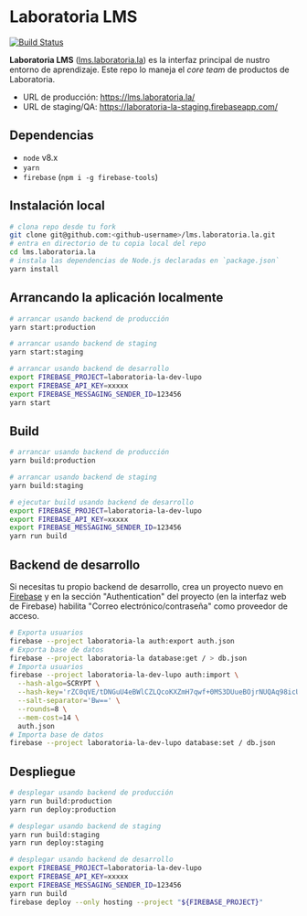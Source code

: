 # Laboratoria LMS

[![Build Status](https://travis-ci.com/Laboratoria/lms.laboratoria.la.svg?token=4uyuoxi9qhvAfjzUTB6y&branch=master)](https://travis-ci.com/Laboratoria/lms.laboratoria.la)

**Laboratoria LMS** ([lms.laboratoria.la](https://lms.laboratoria.la/)) es la interfaz principal de nustro
entorno de aprendizaje. Este repo lo maneja el _core team_ de productos de
Laboratoria.

* URL de producción: https://lms.laboratoria.la/
* URL de staging/QA: https://laboratoria-la-staging.firebaseapp.com/

## Dependencias

* `node` v8.x
* `yarn`
* `firebase` (`npm i -g firebase-tools`)

## Instalación local

```sh
# clona repo desde tu fork
git clone git@github.com:<github-username>/lms.laboratoria.la.git
# entra en directorio de tu copia local del repo
cd lms.laboratoria.la
# instala las dependencias de Node.js declaradas en `package.json`
yarn install
```

## Arrancando la aplicación localmente

```sh
# arrancar usando backend de producción
yarn start:production

# arrancar usando backend de staging
yarn start:staging

# arrancar usando backend de desarrollo
export FIREBASE_PROJECT=laboratoria-la-dev-lupo
export FIREBASE_API_KEY=xxxxx
export FIREBASE_MESSAGING_SENDER_ID=123456
yarn start
```

## Build

```sh
# arrancar usando backend de producción
yarn build:production

# arrancar usando backend de staging
yarn build:staging

# ejecutar build usando backend de desarrollo
export FIREBASE_PROJECT=laboratoria-la-dev-lupo
export FIREBASE_API_KEY=xxxxx
export FIREBASE_MESSAGING_SENDER_ID=123456
yarn run build
```

## Backend de desarrollo

Si necesitas tu propio backend de desarrollo, crea un proyecto nuevo en
[Firebase](https://firebase.google.com/) y en la sección "Authentication" del
proyecto (en la interfaz web de Firebase) habilita "Correo
electrónico/contraseña" como proveedor de acceso.

```sh
# Exporta usuarios
firebase --project laboratoria-la auth:export auth.json
# Exporta base de datos
firebase --project laboratoria-la database:get / > db.json
# Importa usuarios
firebase --project laboratoria-la-dev-lupo auth:import \
  --hash-algo=SCRYPT \
  --hash-key='rZC0qVE/tDNGuU4eBWlCZLQcoKXZmH7qwf+0MS3DUueBOjrNUQAq98icUXEPk/VqzEG6lvhVGESjTjXZ2PLr2A==' \
  --salt-separator='Bw==' \
  --rounds=8 \
  --mem-cost=14 \
  auth.json
# Importa base de datos
firebase --project laboratoria-la-dev-lupo database:set / db.json
```

## Despliegue

```sh
# desplegar usando backend de producción
yarn run build:production
yarn run deploy:production

# desplegar usando backend de staging
yarn run build:staging
yarn run deploy:staging

# desplegar usando backend de desarrollo
export FIREBASE_PROJECT=laboratoria-la-dev-lupo
export FIREBASE_API_KEY=xxxxx
export FIREBASE_MESSAGING_SENDER_ID=123456
yarn run build
firebase deploy --only hosting --project "${FIREBASE_PROJECT}"
```
